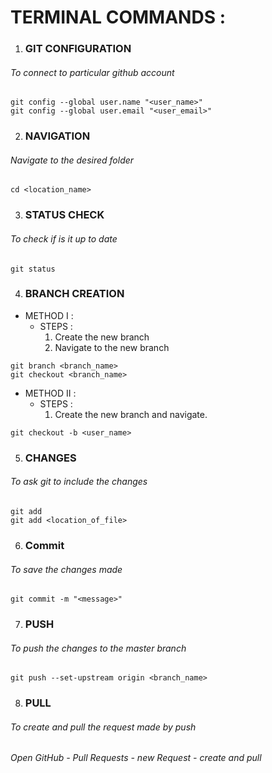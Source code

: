 # TERMINAL COMMANDS :

1. ### GIT CONFIGURATION
###### To connect to particular github account
~~~
git config --global user.name "<user_name>"
git config --global user.email "<user_email>"
~~~

2. ### NAVIGATION
###### Navigate to the desired folder
~~~
cd <location_name>
~~~

3. ### STATUS CHECK
###### To check if is it up to date
~~~
git status
~~~

4. ### BRANCH CREATION
- METHOD I :
    - STEPS :
       1. Create the new branch
       2. Navigate to the new branch 
~~~
git branch <branch_name> 
git checkout <branch_name>
~~~
- METHOD II :
  - STEPS :
     1. Create the new branch and navigate.
~~~
git checkout -b <user_name>
~~~

5. ### CHANGES
###### To ask git to include the changes
~~~
git add
git add <location_of_file>
~~~

6. ### Commit
###### To save the changes made
~~~
git commit -m "<message>"
~~~

7. ### PUSH
###### To push the changes to the master branch
~~~
git push --set-upstream origin <branch_name>
~~~

8. ### PULL
###### To create and pull the request made by push
###### Open GitHub - Pull Requests - new Request - create and pull